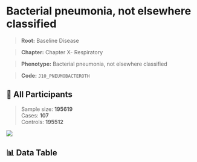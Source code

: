 # Bacterial pneumonia, not elsewhere classified

> **Root:** Baseline Disease  

> **Chapter:** Chapter X- Respiratory  

> **Phenotype:** Bacterial pneumonia, not elsewhere classified  

> **Code:** `J10_PNEUMOBACTEROTH`

## 🧪 All Participants  
> Sample size: **195619**  
> Cases: **107**  
> Controls: **195512**
<img src="/Sensitive/Figures/ALL/Baseline/J10_PNEUMOBACTEROTH.png"/>

## 📊 Data Table
<CsvTableMRF src="/Sensitive/Data/ALL/Baseline/LG_J10_PNEUMOBACTEROTH.csv"/>

